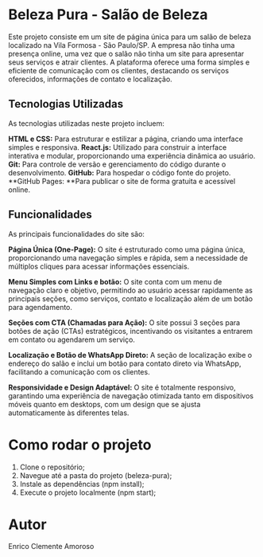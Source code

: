 # Beleza Pura - Salão de Beleza

Este projeto consiste em um site de página única para um salão de beleza localizado na Vila Formosa - São Paulo/SP. A empresa não tinha uma presença online, uma vez que o salão não tinha um site para apresentar seus serviços e atrair clientes. A plataforma oferece uma forma simples e eficiente de comunicação com os clientes, destacando os serviços oferecidos, informações de contato e localização.

## Tecnologias Utilizadas

As tecnologias utilizadas neste projeto incluem:

**HTML e CSS:** Para estruturar e estilizar a página, criando uma interface simples e responsiva.
**React.js:** Utilizado para construir a interface interativa e modular, proporcionando uma experiência dinâmica ao usuário.
**Git:** Para controle de versão e gerenciamento do código durante o desenvolvimento.
**GitHub:** Para hospedar o código fonte do projeto.
**GitHub Pages: **Para publicar o site de forma gratuita e acessível online.

## Funcionalidades

As principais funcionalidades do site são:

**Página Única (One-Page):** O site é estruturado como uma página única, proporcionando uma navegação simples e rápida, sem a necessidade de múltiplos cliques para acessar informações essenciais.

**Menu Simples com Links e botão:** O site conta com um menu de navegação claro e objetivo, permitindo ao usuário acessar rapidamente as principais seções, como serviços, contato e localização além de um botão para agendamento.

**Seções com CTA (Chamadas para Ação):** O site possui 3 seções para botões de ação (CTAs) estratégicos, incentivando os visitantes a entrarem em contato ou agendarem um serviço.

**Localização e Botão de WhatsApp Direto:** A seção de localização exibe o endereço do salão e inclui um botão para contato direto via WhatsApp, facilitando a comunicação com os clientes.

**Responsividade e Design Adaptável:** O site é totalmente responsivo, garantindo uma experiência de navegação otimizada tanto em dispositivos móveis quanto em desktops, com um design que se ajusta automaticamente às diferentes telas.

# Como rodar o projeto

1. Clone o repositório;
2. Navegue até a pasta do projeto (beleza-pura);
3. Instale as dependências (npm install);
4. Execute o projeto localmente (npm start);

# Autor
Enrico Clemente Amoroso


